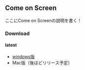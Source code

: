 ## Come on Screen

ここにCome on Screenの説明を書く！

### Download

#### latest

- [windows版](https://github.com/dendenlabo/comeonscreen-website/releases/download/v0.0.0/comeonscreen-v1.0.0-win32-x64.zip)
- Mac版（後ほどリリース予定）
